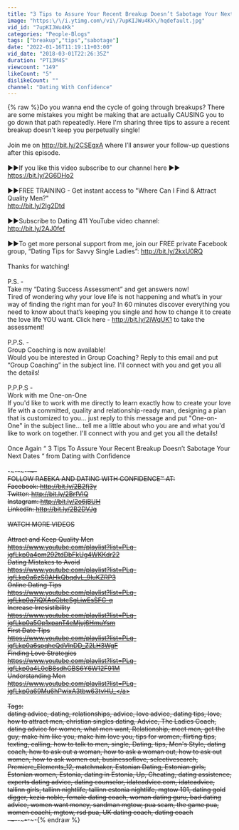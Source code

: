 ```yaml
---
title: "3 Tips to Assure Your Recent Breakup Doesn’t Sabotage Your Next Dates"
image: "https:\/\/i.ytimg.com\/vi\/7upKIJWu4Kk\/hqdefault.jpg"
vid_id: "7upKIJWu4Kk"
categories: "People-Blogs"
tags: ["breakup","tips","sabotage"]
date: "2022-01-16T11:19:11+03:00"
vid_date: "2018-03-01T22:26:35Z"
duration: "PT13M4S"
viewcount: "149"
likeCount: "5"
dislikeCount: ""
channel: "Dating With Confidence"
---
```

{% raw %}Do you wanna end the cycle of going through breakups? There are some mistakes you might be making that are actually CAUSING you to go down that path repeatedly. Here I'm sharing three tips to assure a recent breakup doesn't keep you perpetually single!<br /> <br />Join me on <a rel="nofollow" target="blank" href="http://bit.ly/2CSEgxA">http://bit.ly/2CSEgxA</a> where I’ll answer your follow-up questions after this episode.<br /> <br />►►If you like this video subscribe to our channel here ►►  <a rel="nofollow" target="blank" href="https://bit.ly/2G6DHo2">https://bit.ly/2G6DHo2</a><br /><br />►►FREE TRAINING - Get instant access to &quot;Where Can I Find &amp; Attract Quality Men?&quot;<br /><a rel="nofollow" target="blank" href="http://bit.ly/2Ig2Dtd">http://bit.ly/2Ig2Dtd</a><br /><br />►►Subscribe to Dating 411 YouTube video channel:<br /><a rel="nofollow" target="blank" href="http://bit.ly/2AJ0fef">http://bit.ly/2AJ0fef</a><br /><br />►►To get more personal support from me, join our FREE private Facebook group, “Dating Tips for Savvy Single Ladies”: <a rel="nofollow" target="blank" href="http://bit.ly/2kxU0RQ">http://bit.ly/2kxU0RQ</a><br /> <br />Thanks for watching!<br /> <br />P.S. -<br />Take my “Dating Success Assessment” and get answers now!<br />Tired of wondering why your love life is not happening and what’s in your way of finding the right man for you? In 60 minutes discover everything you need to know about that’s keeping you single and how to change it to create the love life YOU want. Click here -  <a rel="nofollow" target="blank" href="http://bit.ly/2jWqUK1">http://bit.ly/2jWqUK1</a> to take the assessment!<br /> <br />P.P.S. -<br />Group Coaching is now available!<br />Would you be interested in Group Coaching? Reply to this email and put “Group Coaching” in the subject line. I'll connect with you and get you all the details!<br /> <br />P.P.P.S -<br />Work with me One-on-One<br />If you'd like to work with me directly to learn exactly how to create your love life with a committed, quality and relationship-ready man, designing a plan that is customized to you... just reply to this message and put &quot;One-on-One&quot; in the subject line... tell me a little about who you are and what you'd like to work on together. I'll connect with you and get you all the details!<br /> <br />Once Again “ 3 Tips To Assure Your Recent Breakup Doesn’t Sabotage Your Next Dates “ from Dating with Confidence<br /><br />-~-~~-~~~-~~-~-<br />FOLLOW RAEEKA AND DATING WITH CONFIDENCE™ AT:<br />Facebook: <a rel="nofollow" target="blank" href="http://bit.ly/2B2fj3y">http://bit.ly/2B2fj3y</a> <br />Twitter: <a rel="nofollow" target="blank" href="http://bit.ly/2BrfVlQ">http://bit.ly/2BrfVlQ</a> <br />Instagram: <a rel="nofollow" target="blank" href="http://bit.ly/2o6jBUH">http://bit.ly/2o6jBUH</a> <br />LinkedIn: <a rel="nofollow" target="blank" href="http://bit.ly/2B2DVJg">http://bit.ly/2B2DVJg</a> <br /> <br />WATCH MORE VIDEOS<br /> <br />Attract and Keep Quality Men<br /><a rel="nofollow" target="blank" href="https://www.youtube.com/playlist?list=PLq-jgfLkp0a4pm292tdDbFkUg4WKKdr22">https://www.youtube.com/playlist?list=PLq-jgfLkp0a4pm292tdDbFkUg4WKKdr22</a> <br /> Dating Mistakes to Avoid<br /> <a rel="nofollow" target="blank" href="https://www.youtube.com/playlist?list=PLq-jgfLkp0a6zS0AHkQbqdvL_9IuKZRP3">https://www.youtube.com/playlist?list=PLq-jgfLkp0a6zS0AHkQbqdvL_9IuKZRP3</a> <br />Online Dating Tips<br /> <a rel="nofollow" target="blank" href="https://www.youtube.com/playlist?list=PLq-jgfLkp0a7iQXAoCbtcSgLiwEsSFC-q">https://www.youtube.com/playlist?list=PLq-jgfLkp0a7iQXAoCbtcSgLiwEsSFC-q</a> <br />Increase Irresistibility<br /><a rel="nofollow" target="blank" href="https://www.youtube.com/playlist?list=PLq-jgfLkp0a5Op1xpanT4eMjuj6HmuYsm">https://www.youtube.com/playlist?list=PLq-jgfLkp0a5Op1xpanT4eMjuj6HmuYsm</a> <br />First Date Tips<br /><a rel="nofollow" target="blank" href="https://www.youtube.com/playlist?list=PLq-jgfLkp0a6spqhcQdVlnDD_Z2LH3WgF">https://www.youtube.com/playlist?list=PLq-jgfLkp0a6spqhcQdVlnDD_Z2LH3WgF</a> <br />Finding Love Strategies<br /><a rel="nofollow" target="blank" href="https://www.youtube.com/playlist?list=PLq-jgfLkp0a4L0cB8sdhGBS6Y6W12F91M">https://www.youtube.com/playlist?list=PLq-jgfLkp0a4L0cB8sdhGBS6Y6W12F91M</a> <br />Understanding Men<br /><a rel="nofollow" target="blank" href="https://www.youtube.com/playlist?list=PLq-jgfLkp0a69Mu6hPwixA3tbw63tvHU_">https://www.youtube.com/playlist?list=PLq-jgfLkp0a69Mu6hPwixA3tbw63tvHU_</a> <br /> <br />Tags:<br />dating advice, dating, relationships, advice, love advice, dating tips, love, how to attract men, christian singles dating, Advice, The Ladies Coach, dating advice for women, what men want, Relationship, meet men, get the guy, make him like you, make him love you, tips for women, flirting tips, texting, calling, how to talk to men, single, Dating, tips, Men's Style, dating coach, how to ask out a woman, how to ask a woman out, how to ask out women, how to ask women out, businessoflove, selectivesearch, Premiere_Elements_12, matchmaker, Estonian Dating, Estonian girls, Estonian women, Estonia, dating in Estonia, Up, Cheating, dating assistence, experts dating advice, dating counselor, idateadvice.com, idateadvice, tallinn girls, tallinn nightlife, tallinn estonia nightlife, mgtow 101, dating gold digger, kezia noble, female dating coach, woman dating guru, bad dating advice, women want money, sandman mgtow, pua scam, the game pua, women coachi, mgtow, rsd pua, UK dating coach, dating coach<br />-~-~~-~~~-~~-~-{% endraw %}
